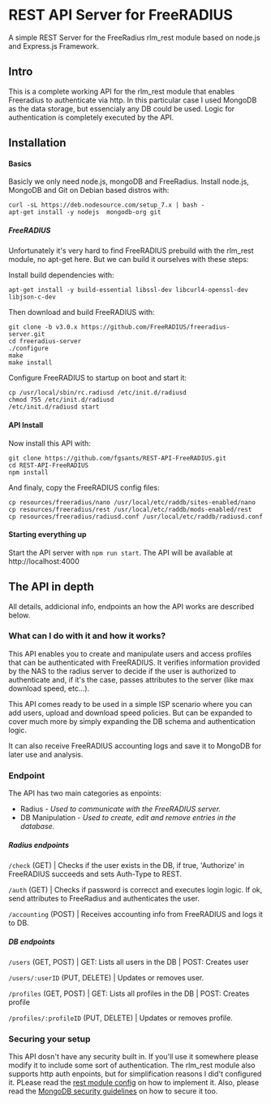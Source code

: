# REST API Server for FreeRADIUS
A simple REST Server for the FreeRadius rlm_rest module based on node.js and Express.js Framework.

## Intro
This is a complete working API for the rlm_rest module that enables Freeradius to authenticate via http. In this particular case I used MongoDB as the data storage, but essencialy any DB could be used. Logic for authentication is completely executed by the API. 

## Installation

#### Basics
Basicly we only need node.js, mongoDB and FreeRadius. Install node.js, MongoDB and Git on Debian based distros with:

```
curl -sL https://deb.nodesource.com/setup_7.x | bash -
apt-get install -y nodejs  mongodb-org git
```

##### FreeRADIUS
Unfortunately it's very hard to find FreeRADIUS prebuild with the rlm_rest module, no apt-get here. But we can build it ourselves with these steps:

Install build dependencies with:
```
apt-get install -y build-essential libssl-dev libcurl4-openssl-dev libjson-c-dev
```

Then download and build FreeRADIUS with:
```
git clone -b v3.0.x https://github.com/FreeRADIUS/freeradius-server.git
cd freeradius-server
./configure
make
make install
```

Configure FreeRADIUS to startup on boot and start it:
```
cp /usr/local/sbin/rc.radiusd /etc/init.d/radiusd
chmod 755 /etc/init.d/radiusd
/etc/init.d/radiusd start
```

#### API Install
Now install this API with:
```
git clone https://github.com/fgsants/REST-API-FreeRADIUS.git
cd REST-API-FreeRADIUS
npm install
```
And finaly, copy the FreeRADIUS config files:
```
cp resources/freeradius/nano /usr/local/etc/raddb/sites-enabled/nano
cp resources/freeradius/rest /usr/local/etc/raddb/mods-enabled/rest
cp resources/freeradius/radiusd.conf /usr/local/etc/raddb/radiusd.conf
```

#### Starting everything up

Start the API server with ```npm run start```.
The API will be available at http://localhost:4000

## The API in depth
All details, addicional info, endpoints an how the API works are described below.

### What can I do with it and how it works?
This API enables you to create and manipulate users and access profiles that can be authenticated with FreeRADIUS. It verifies information provided by the NAS to the radius server to decide if the user is authorized to authenticate and, if it's the case, passes attributes to the server (like max download speed, etc...).

This API comes ready to be used in a simple ISP scenario where you can add users, upload and download speed policies. But can be expanded to cover much more by simply expanding the DB schema and authentication logic.

It can also receive FreeRADIUS accounting logs and save it to MongoDB for later use and analysis.


### Endpoint
The API has two main categories as enpoints:

* Radius - *Used to communicate with the FreeRADIUS server.*
* DB Manipulation - *Used to create, edit and remove entries in the database.*

##### Radius endpoints

```/check``` (GET) | Checks if the user exists in the DB, if true, 'Authorize' in FreeRADIUS succeeds and sets Auth-Type to REST.

```/auth``` (GET) | Checks if password is correcct and executes login logic. If ok, send attributes to FreeRadius and authenticates the user.

```/accounting``` (POST) | Receives accounting info from FreeRADIUS and logs it to DB.


##### DB endpoints

```/users``` (GET, POST) | GET: Lists all users in the DB | POST: Creates user

```/users/:userID``` (PUT, DELETE) | Updates or removes user.
	
```/profiles``` (GET, POST) | GET: Lists all profiles in the DB | POST: Creates profile
	
```/profiles/:profileID``` (PUT, DELETE) | Updates or removes profile.

### Securing your setup
This API dosn't have any security built in. If you'll use it somewhere please modify it to include some sort of authentication. The rlm_rest module also supports http auth enpoints, but for simplification reasons I did't configured it. PLease read the [rest module config](https://github.com/FreeRADIUS/freeradius-server/blob/v3.0.x/raddb/mods-available/rest) on how to implement it. Also, please read the [MongoDB security guidelines](https://docs.mongodb.com/manual/security) on how to secure it too.
